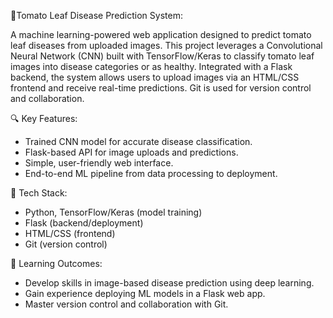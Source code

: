 🍅Tomato Leaf Disease Prediction System: 

A machine learning-powered web application designed to predict tomato leaf diseases from uploaded images. This project leverages a Convolutional Neural Network (CNN) built with TensorFlow/Keras to classify tomato leaf images into disease categories or as healthy. Integrated with a Flask backend, the system allows users to upload images via an HTML/CSS frontend and receive real-time predictions. Git is used for version control and collaboration.  

🔍 Key Features: 
- Trained CNN model for accurate disease classification.  
- Flask-based API for image uploads and predictions.  
- Simple, user-friendly web interface.  
- End-to-end ML pipeline from data processing to deployment.  

🚀 Tech Stack:
- Python, TensorFlow/Keras (model training)  
- Flask (backend/deployment)  
- HTML/CSS (frontend)  
- Git (version control)  

🎯 Learning Outcomes: 
- Develop skills in image-based disease prediction using deep learning.  
- Gain experience deploying ML models in a Flask web app.  
- Master version control and collaboration with Git.  

